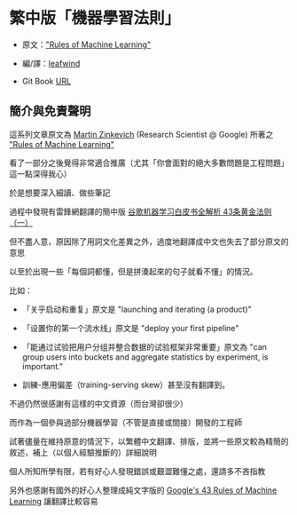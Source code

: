 # 繁中版「機器學習法則」

* 原文：["Rules of Machine Learning"](http://martin.zinkevich.org/rules_of_ml/rules_of_ml.pdf)

* 編/譯：[leafwind](https://medium.com/@leafwind)

* Git Book [URL](https://leafwind.gitbooks.io/rules-of-machine-learning-traditional-chinese/content/)

## 簡介與免責聲明

這系列文章原文為 [Martin Zinkevich](http://martin.zinkevich.org/) (Research Scientist @ Google) 所著之 ["Rules of Machine Learning"](http://martin.zinkevich.org/rules_of_ml/rules_of_ml.pdf)

看了一部分之後覺得非常適合推廣（尤其「你會面對的絕大多數問題是工程問題」這一點深得我心）

於是想要深入細讀、做些筆記

過程中發現有雷鋒網翻譯的簡中版 [谷歌机器学习白皮书全解析 43条黄金法则（一）](https://www.leiphone.com/news/201701/FmC6Z2X6UeCvgGEV.html) 

但不盡人意，原因除了用詞文化差異之外，過度地翻譯成中文也失去了部分原文的意思

以至於出現一些「每個詞都懂，但是拼湊起來的句子就看不懂」的情況。

比如：

* 「关乎启动和重复」原文是 "launching and iterating (a product)"

* 「设置你的第一个流水线」原文是 "deploy your first pipeline"

* 「能通过试验把用户分组并整合数据的试验框架非常重要」原文為 "can group users into buckets and aggregate statistics by experiment, is important."

* 訓練-應用偏差（training-serving skew）甚至沒有翻譯到。

不過仍然很感謝有這樣的中文資源（而台灣卻很少）

而作為一個參與過部分機器學習（不管是直接或間接）開發的工程師

試著儘量在維持原意的情況下，以繁體中文翻譯、排版，並將一些原文較為精簡的敘述，補上（以個人經驗推斷的）詳細說明

個人所知所學有限，若有好心人發現錯誤或艱澀難懂之處，還請多不吝指教

另外也感謝有國外的好心人整理成純文字版的 [Google's 43 Rules of Machine Learning](https://github.com/thundergolfer/google-rules-of-machine-learning) 讓翻譯比較容易



